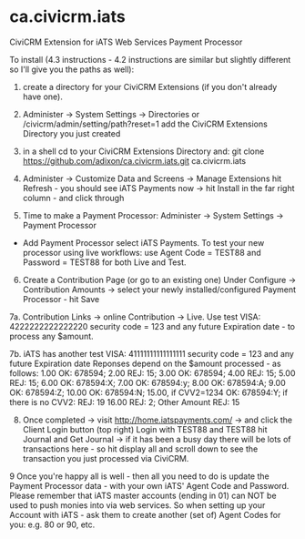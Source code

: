 ca.civicrm.iats
===============

CiviCRM Extension for iATS Web Services Payment Processor

To install (4.3 instructions - 4.2 instructions are similar but slightly different so I'll give you the paths as well):

1. create a directory for your CiviCRM Extensions (if you don't already have one).

2. Administer -> System Settings -> Directories or /civicrm/admin/setting/path?reset=1
add the CiviCRM Extensions Directory you just created

3. in a shell cd to your CiviCRM Extensions Directory and:
git clone https://github.com/adixon/ca.civicrm.iats.git ca.civicrm.iats

4. Administer -> Customize Data and Screens -> Manage Extensions
hit Refresh - you should see iATS Payments now -> hit Install in the far right column - and click through

5. Time to make a Payment Processor:
Administer -> System Settings -> Payment Processor
+ Add Payment Processor
select iATS Payments. 
To test your new processor using live workflows: use Agent Code = TEST88 and Password = TEST88 for both Live and Test.

6. Create a Contribution Page (or go to an existing one)
Under Configure -> Contribution Amounts -> select your newly installed/configured Payment Processor - hit Save

7a. Contribution Links -> online Contribution -> Live.
Use test VISA:  4222222222222220 security code = 123 and any future Expiration date - to process any $amount. 

7b. iATS has another test VISA: 41111111111111111 security code = 123 and any future Expiration date 
Reponses depend on the $amount processed - as follows:
1.00 OK: 678594;
2.00 REJ: 15;
3.00 OK: 678594;
4.00 REJ: 15;
5.00 REJ: 15;
6.00 OK: 678594:X;
7.00 OK: 678594:y;
8.00 OK: 678594:A;
9.00 OK: 678594:Z;
10.00 OK: 678594:N;
15.00, if CVV2=1234 OK: 678594:Y; if there is no CVV2: REJ: 19
16.00 REJ: 2;
Other Amount REJ: 15

8. Once completed -> visit http://home.iatspayments.com/ -> and click the Client Login button (top right)
Login with TEST88 and TEST88
hit Journal and Get Journal -> if it has been a busy day there will be lots of transactions here - so hit display all 
and scroll down to see the transaction you just processed via CiviCRM.

9 Once you're happy all is well - then all you need to do is update the Payment Processor data - with your own
iATS' Agent Code and Password. Please remember that iATS master accounts (ending in 01) can NOT be used to push 
monies into via web services. So when setting up your Account with iATS - ask them to create another (set of)
Agent Codes for you: e.g. 80 or 90, etc. 

